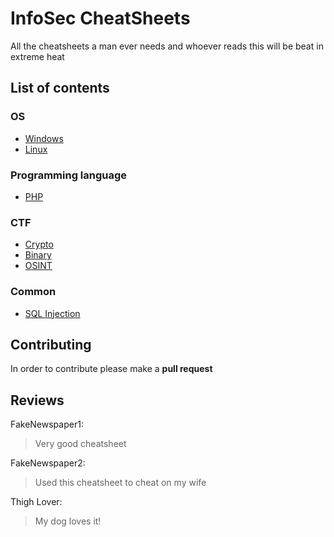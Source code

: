 # InfoSec CheatSheets
All the cheatsheets a man ever needs and whoever reads this will be beat in extreme heat

## List of contents

### OS
- [Windows](https://github.com/PinkDraconian/InfoSecCheatSheets/tree/master/windows)
- [Linux](https://github.com/PinkDraconian/InfoSecCheatSheets/tree/master/linux)

### Programming language
- [PHP](https://github.com/PinkDraconian/InfoSecCheatSheets/tree/master/php)

### CTF
- [Crypto](https://github.com/PinkDraconian/InfoSecCheatSheets/tree/master/crypto)
- [Binary](https://github.com/PinkDraconian/InfoSecCheatSheets/tree/master/binary)
- [OSINT](https://github.com/PinkDraconian/InfoSecCheatSheets/tree/master/OSINT)

### Common
- [SQL Injection](https://github.com/PinkDraconian/InfoSecCheatSheets/tree/master/SQLinjection)

## Contributing
In order to contribute please make a **pull request**

## Reviews
FakeNewspaper1:
> Very good cheatsheet

FakeNewspaper2:
> Used this cheatsheet to cheat on my wife

Thigh Lover:
> My dog loves it!
